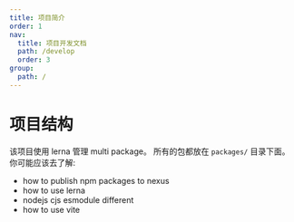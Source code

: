 ```yaml
---
title: 项目简介
order: 1
nav:
  title: 项目开发文档
  path: /develop
  order: 3
group:
  path: /
---
```


# 项目结构

该项目使用 lerna 管理 multi package。 所有的包都放在 `packages/` 目录下面。你可能应该去了解:

- how to publish npm packages to nexus
- how to use lerna
- nodejs cjs esmodule different
- how to use vite

<!-- <code src="../../packages/table/src/demos/crud.tsx"   height="500px" iframe="650px" > -->
